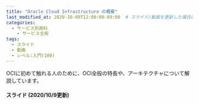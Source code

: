 ```yaml
---
title: "Oracle Cloud Infrastructure の概要"
last_modified_at: 2020-10-09T12:00:00-09:00  # スライド/動画を更新した場合はここを変更
categories:
  - サービス別資料
    - サービス全般
tags:
  - スライド
  - 動画
  - レベル:入門(100)
---
```


OCIに初めて触れる人のために、OCI全般の特長や、アーキテクチャについて解説しています。  


#### スライド (2020/10/9更新)  <!-- 更新日を最新に変更 -->

<div style="max-width:768px">
<script async class="speakerdeck-embed" data-id="63c6514d88204918bc3e572bd3183589" data-ratio="1.77777777777778" src="//speakerdeck.com/assets/embed.js"></scipt>
</div>


#### 動画 (2020/4/21収録)  <!-- 収録日を最新に変更 -->

<div style="max-width:768px"><div style="position:relative;padding-bottom:56.25%"><iframe id="kaltura_player" src="https://cdnapisec.kaltura.com/p/2171811/sp/217181100/embedIframeJs/uiconf_id/35965902/partner_id/2171811?iframeembed=true&playerId=kaltura_player&entry_id=0_tv67h3hw&flashvars[streamerType]=auto&amp;flashvars[localizationCode]=en&amp;flashvars[leadWithHTML5]=true&amp;flashvars[sideBarContainer.plugin]=true&amp;flashvars[sideBarContainer.position]=left&amp;flashvars[sideBarContainer.clickToClose]=true&amp;flashvars[chapters.plugin]=true&amp;flashvars[chapters.layout]=vertical&amp;flashvars[chapters.thumbnailRotator]=false&amp;flashvars[streamSelector.plugin]=true&amp;flashvars[EmbedPlayer.SpinnerTarget]=videoHolder&amp;flashvars[dualScreen.plugin]=true&amp;flashvars[hotspots.plugin]=1&amp;flashvars[Kaltura.addCrossoriginToIframe]=true&amp;&wid=1_pxbg1bl4" width="768" height="432" allowfullscreen webkitallowfullscreen mozAllowFullScreen allow="autoplay *; fullscreen *; encrypted-media *" sandbox="allow-forms allow-same-origin allow-scripts allow-top-navigation allow-pointer-lock allow-popups allow-modals allow-orientation-lock allow-popups-to-escape-sandbox allow-presentation allow-top-navigation-by-user-activation" frameborder="0" title="Kaltura Player" style="position:absolute;top:0;left:0;width:100%;height:100%"></iframe></div></div>